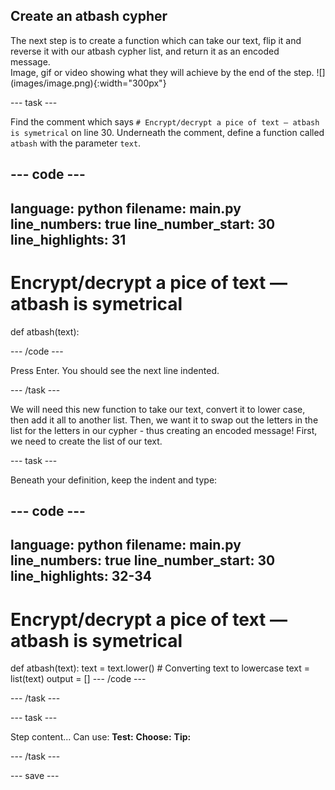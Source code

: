 ## Create an atbash cypher

<div style="display: flex; flex-wrap: wrap">
<div style="flex-basis: 200px; flex-grow: 1; margin-right: 15px;">
The next step is to create a function which can take our text, flip it and reverse it with our atbash cypher list, and return it as an encoded message. 
</div>
<div>
Image, gif or video showing what they will achieve by the end of the step. ![](images/image.png){:width="300px"}
</div>
</div>

 
--- task ---

Find the comment which says `# Encrypt/decrypt a pice of text — atbash is symetrical` on line 30. Underneath the comment, define a function called `atbash` with the parameter `text`.

--- code ---
---
language: python
filename: main.py
line_numbers: true
line_number_start: 30 
line_highlights: 31
---
# Encrypt/decrypt a pice of text — atbash is symetrical
def atbash(text):

--- /code ---

Press Enter. You should see the next line indented. 

--- /task ---

We will need this new function to take our text, convert it to lower case, then add it all to another list. Then, we want it to swap out the letters in the list for the letters in our cypher - thus creating an encoded message! First, we need to create the list of our text.

--- task ---

 Beneath your definition, keep the indent and type: 

--- code ---
---
language: python
filename: main.py
line_numbers: true
line_number_start: 30 
line_highlights: 32-34
---
# Encrypt/decrypt a pice of text — atbash is symetrical
def atbash(text):
  text = text.lower() # Converting text to lowercase
  text = list(text)
  output = []
--- /code ---

--- /task ---



--- task ---

Step content... 
Can use:
**Test:**
**Choose:**
**Tip:**

--- /task ---

--- save ---